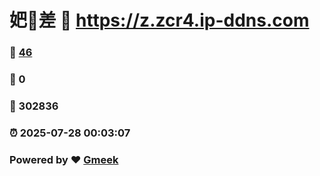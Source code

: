 # 妑🔭差 :link: https://z.zcr4.ip-ddns.com 
### :page_facing_up: [46](https://z.zcr4.ip-ddns.com/tag.html) 
### :speech_balloon: 0 
### :hibiscus: 302836 
### :alarm_clock: 2025-07-28 00:03:07 
### Powered by :heart: [Gmeek](https://github.com/Meekdai/Gmeek)
